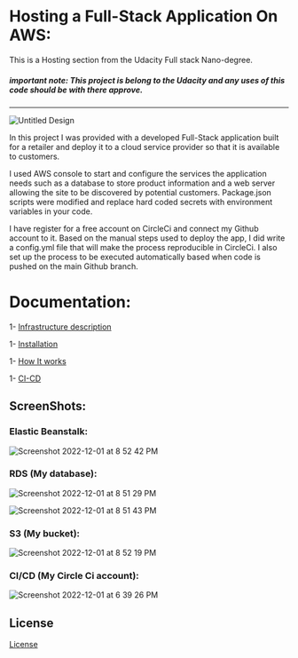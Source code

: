 # Hosting a Full-Stack Application On AWS:

This is a Hosting section from the Udacity Full stack Nano-degree.
##### important note: This project is belong to the Udacity and any uses of this code should be with there approve.

---

![Untitled Design](https://user-images.githubusercontent.com/64021350/205122482-9229cb4c-f915-46da-b232-611e38ffa87e.png)

In this project I was provided with a developed Full-Stack application built for a retailer and deploy it to a cloud service provider so that it is available to customers. 

I used AWS console to start and configure the services the application needs such as a database to store product information and a web server allowing the site to be discovered by potential customers. Package.json scripts were modified and replace hard coded secrets with environment variables in your code.

I have register for a free account on CircleCi and connect my Github account to it. Based on the manual steps used to deploy the app, I did write a config.yml file that will make the process reproducible in CircleCi. I also set up the process to be executed automatically based when code is pushed on the main Github branch.

# Documentation:

1- [Infrastructure description](https://github.com/akiid777/udagram-AWS/blob/master/Docs/Infrastructure%20description.md)

1- [Installation](https://github.com/akiid777/udagram-AWS/blob/master/Docs/Installation.md)

1- [How It works](https://github.com/akiid777/udagram-AWS/blob/master/Docs/How%20It%20works.md)

1- [CI-CD](https://github.com/akiid777/udagram-AWS/blob/master/Docs/CI-CD.md)


## ScreenShots:

### Elastic Beanstalk:

![Screenshot 2022-12-01 at 8 52 42 PM](https://user-images.githubusercontent.com/64021350/205136325-7ab33d16-140b-435a-871b-de8eb9d022d6.png)


### RDS (My database):

![Screenshot 2022-12-01 at 8 51 29 PM](https://user-images.githubusercontent.com/64021350/205136385-cfb401de-29e5-44a1-bd0d-26927a284b18.png)

![Screenshot 2022-12-01 at 8 51 43 PM](https://user-images.githubusercontent.com/64021350/205136426-44056029-d0ab-446c-9944-b25897022615.png)

### S3 (My bucket):

![Screenshot 2022-12-01 at 8 52 19 PM](https://user-images.githubusercontent.com/64021350/205136468-b1636d3c-007e-47af-8562-85385d36cdfe.png)

### CI/CD (My Circle Ci account):

![Screenshot 2022-12-01 at 6 39 26 PM](https://user-images.githubusercontent.com/64021350/205122766-31a6adb4-aa20-4104-8ba6-930ae4fdf904.png)

## License

[License](LICENSE.txt)
